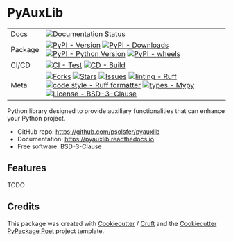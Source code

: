 # PyAuxLib

| | |
| --- | --- |
| Docs | [![Documentation Status](<https://readthedocs.org/projects/pyauxlib/badge/?version=latest> 'Documentation Status')](https://pyauxlib.readthedocs.io/en/latest/?badge=latest) |
| Package | [![PyPI - Version](<https://img.shields.io/pypi/v/pyauxlib.svg?logo=pypi&label=PyPI&logoColor=gold>)](<https://pypi.python.org/pypi/pyauxlib>) [![PyPI - Downloads](<https://img.shields.io/pypi/dm/pyauxlib.svg?color=blue&label=Downloads&logo=pypi&logoColor=gold>)](<https://pypi.python.org/pypi/pyauxlib>) [![PyPI - Python Version](<https://img.shields.io/pypi/pyversions/pyauxlib.svg?logo=python&label=Python&logoColor=gold>)](<https://pypi.python.org/pypi/pyauxlib>) [![PyPI - wheels](< https://img.shields.io/pypi/wheel/pyauxlib.svg>)](<https://pypi.python.org/pypi/pyauxlib>) |
| CI/CD | [![CI - Test](<https://github.com/psolsfer/pyauxlib/actions/workflows/test-push-pr.yml/badge.svg>)](<https://github.com/psolsfer/pyauxlib/actions/workflows/test.yml>) [![CD - Build](<https://github.com/psolsfer/pyauxlib/actions/workflows/python-publish.yml/badge.svg>)](<https://github.com/psolsfer/pyauxlib/actions/workflows/python-publish.yml>) |
| Meta | [![Forks](https://img.shields.io/github/forks/psolsfer/pyauxlib.svg)](<https://github.com/psolsfer/pyauxlib>) [![Stars](https://img.shields.io/github/stars/psolsfer/pyauxlib.svg)](<https://github.com/psolsfer/pyauxlib>) [![Issues](https://img.shields.io/github/issues/psolsfer/pyauxlib.svg)](<https://github.com/psolsfer/pyauxlib>) [![linting - Ruff](https://img.shields.io/endpoint?url=https://raw.githubusercontent.com/charliermarsh/ruff/main/assets/badge/v2.json)](https://github.com/astral-sh/ruff) [![code style - Ruff formatter](https://img.shields.io/badge/code%20style-ruff-blue.svg)](https://github.com/astral-sh/ruff) [![types - Mypy](https://www.mypy-lang.org/static/mypy_badge.svg)](https://mypy-lang.org/) [![License - BSD-3-Clause](<https://img.shields.io/pypi/l/pyauxlib.svg>)](<https://spdx.org/licenses/BSD-3-Clause.html>) |

Python library designed to provide auxiliary functionalities that can enhance your Python project.

- GitHub repo: <span>https://github.com/psolsfer/pyauxlib</span>
- Documentation: <https://pyauxlib.readthedocs.io>
- Free software: BSD-3-Clause

## Features

TODO

## Credits

This package was created with [Cookiecutter] / [Cruft] and the [Cookiecutter PyPackage Poet] project template.

[Cookiecutter]: https://github.com/audreyr/cookiecutter
[Cruft]: https://github.com/cruft/cruft
[Cookiecutter PyPackage Poet]: https://github.com/psolsfer/cookiecutter-pypackage-poet
